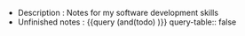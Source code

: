 - Description : Notes for my software development skills
- Unfinished notes : {{query (and(todo) )}}
  query-table:: false